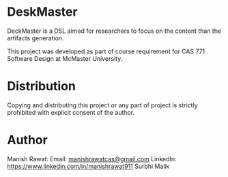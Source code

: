 DeskMaster
==========

DeckMaster is a DSL aimed for researchers to focus on the content than the artifacts generation.

This project was developed as part of course requirement for CAS 771 Software Design at McMaster University.

Distribution
============
Copying and distributing this project or any part of project is strictly prohibited with explicit consent of the author.

Author
======
Manish Rawat: 
  Email: manishrawatcas@gmail.com 
  LinkedIn: https://www.linkedin.com/in/manishrawat911
Surbhi Malik
